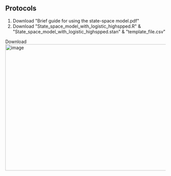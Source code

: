 ## Protocols

1. Download "Brief guide for using the state-space model.pdf"
2. Download "State_space_model_with_logistic_highspped.R" & "State_space_model_with_logistic_highspped.stan" & "template_file.csv"

Download
<img width="1131" height="395" alt="image" src="https://github.com/user-attachments/assets/127c26ba-17ad-4bb7-9785-8ddd7467b791" />


